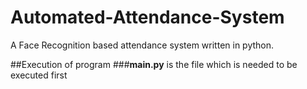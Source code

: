 # Automated-Attendance-System
A Face Recognition based attendance system written in python.

##Execution of program
###**main.py** is the file which is needed to be executed first



